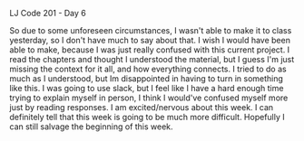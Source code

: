  LJ Code 201 - Day 6

 So due to some unforeseen circumstances, I wasn't able to make it to class yesterday, so I don't have much to say about that. I wish I would have been able to make, because I was just really confused with this current project. I read the chapters and thought I understood the material, but I guess I'm just missing the context for it all, and how everything connects. I tried to do as much as I understood, but Im disappointed in having to turn in something like this. I was going to use slack, but I feel like I have a hard enough time trying to explain myself in person, I think I would've confused myself more just by reading responses.
 I am excited/nervous about this week. I can definitely tell that this week is going to be much more difficult. Hopefully I can still salvage the beginning of this week.
